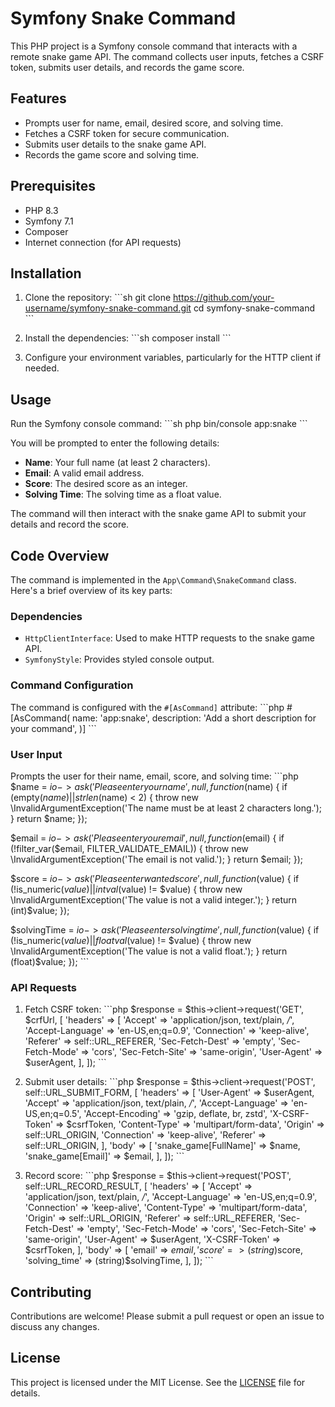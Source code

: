 # Symfony Snake Command

This PHP project is a Symfony console command that interacts with a remote snake game API. The command collects user inputs, fetches a CSRF token, submits user details, and records the game score.

## Features

- Prompts user for name, email, desired score, and solving time.
- Fetches a CSRF token for secure communication.
- Submits user details to the snake game API.
- Records the game score and solving time.

## Prerequisites

- PHP 8.3
- Symfony 7.1
- Composer
- Internet connection (for API requests)

## Installation

1. Clone the repository:
   \```sh
   git clone https://github.com/your-username/symfony-snake-command.git
   cd symfony-snake-command
   \```

2. Install the dependencies:
   \```sh
   composer install
   \```

3. Configure your environment variables, particularly for the HTTP client if needed.

## Usage

Run the Symfony console command:
\```sh
php bin/console app:snake
\```

You will be prompted to enter the following details:
- **Name**: Your full name (at least 2 characters).
- **Email**: A valid email address.
- **Score**: The desired score as an integer.
- **Solving Time**: The solving time as a float value.

The command will then interact with the snake game API to submit your details and record the score.

## Code Overview

The command is implemented in the `App\Command\SnakeCommand` class. Here's a brief overview of its key parts:

### Dependencies

- `HttpClientInterface`: Used to make HTTP requests to the snake game API.
- `SymfonyStyle`: Provides styled console output.

### Command Configuration

The command is configured with the `#[AsCommand]` attribute:
\```php
#[AsCommand(
name: 'app:snake',
description: 'Add a short description for your command',
)]
\```

### User Input

Prompts the user for their name, email, score, and solving time:
\```php
$name = $io->ask('Please enter your name', null, function ($name) {
if (empty($name) || strlen($name) < 2) {
throw new \InvalidArgumentException('The name must be at least 2 characters long.');
}
return $name;
});

$email = $io->ask('Please enter your email', null, function ($email) {
if (!filter_var($email, FILTER_VALIDATE_EMAIL)) {
throw new \InvalidArgumentException('The email is not valid.');
}
return $email;
});

$score = $io->ask('Please enter wanted score', null, function ($value) {
if (!is_numeric($value) || intval($value) != $value) {
throw new \InvalidArgumentException('The value is not a valid integer.');
}
return (int)$value;
});

$solvingTime = $io->ask('Please enter solving time', null, function ($value) {
if (!is_numeric($value) || floatval($value) != $value) {
throw new \InvalidArgumentException('The value is not a valid float.');
}
return (float)$value;
});
\```

### API Requests

1. Fetch CSRF token:
   \```php
   $response = $this->client->request('GET', $crfUrl, [
   'headers' => [
   'Accept' => 'application/json, text/plain, */*',
   'Accept-Language' => 'en-US,en;q=0.9',
   'Connection' => 'keep-alive',
   'Referer' => self::URL_REFERER,
   'Sec-Fetch-Dest' => 'empty',
   'Sec-Fetch-Mode' => 'cors',
   'Sec-Fetch-Site' => 'same-origin',
   'User-Agent' => $userAgent,
   ],
   ]);
   \```

2. Submit user details:
   \```php
   $response = $this->client->request('POST', self::URL_SUBMIT_FORM, [
   'headers' => [
   'User-Agent' => $userAgent,
   'Accept' => 'application/json, text/plain, */*',
   'Accept-Language' => 'en-US,en;q=0.5',
   'Accept-Encoding' => 'gzip, deflate, br, zstd',
   'X-CSRF-Token' => $csrfToken,
   'Content-Type' => 'multipart/form-data',
   'Origin' => self::URL_ORIGIN,
   'Connection' => 'keep-alive',
   'Referer' => self::URL_ORIGIN,
   ],
   'body' => [
   'snake_game[FullName]' => $name,
   'snake_game[Email]' => $email,
   ],
   ]);
   \```

3. Record score:
   \```php
   $response = $this->client->request('POST', self::URL_RECORD_RESULT, [
   'headers' => [
   'Accept' => 'application/json, text/plain, */*',
   'Accept-Language' => 'en-US,en;q=0.9',
   'Connection' => 'keep-alive',
   'Content-Type' => 'multipart/form-data',
   'Origin' => self::URL_ORIGIN,
   'Referer' => self::URL_REFERER,
   'Sec-Fetch-Dest' => 'empty',
   'Sec-Fetch-Mode' => 'cors',
   'Sec-Fetch-Site' => 'same-origin',
   'User-Agent' => $userAgent,
   'X-CSRF-Token' => $csrfToken,
   ],
   'body' => [
   'email' => $email,
   'score' => (string)$score,
   'solving_time' => (string)$solvingTime,
   ],
   ]);
   \```

## Contributing

Contributions are welcome! Please submit a pull request or open an issue to discuss any changes.

## License

This project is licensed under the MIT License. See the [LICENSE](LICENSE) file for details.